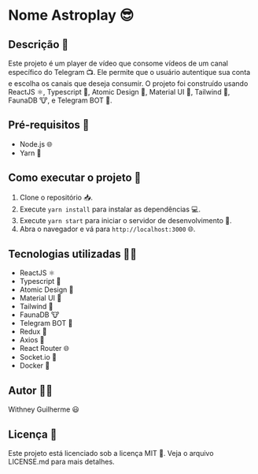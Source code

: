 # Nome Astroplay 😎

## Descrição 📝

Este projeto é um player de vídeo que consome vídeos de um canal específico do Telegram 📺. Ele permite que o usuário autentique sua conta e escolha os canais que deseja consumir. O projeto foi construído usando ReactJS ⚛️, Typescript 🤖, Atomic Design 🎨, Material UI 🎉, Tailwind 🌈, FaunaDB 🐮, e Telegram BOT 🤖.

## Pré-requisitos 🚀

-   Node.js 🌐
-   Yarn 🧶

## Como executar o projeto 🚀

1.  Clone o repositório 📥.
2.  Execute `yarn install` para instalar as dependências 💻.
3.  Execute `yarn start` para iniciar o servidor de desenvolvimento 🚀.
4.  Abra o navegador e vá para `http://localhost:3000` 🌐.

## Tecnologias utilizadas 👨‍💻

-   ReactJS ⚛️
-   Typescript 🤖
-   Atomic Design 🎨
-   Material UI 🎉
-   Tailwind 🌈
-   FaunaDB 🐮
-   Telegram BOT 🤖
-   Redux 🔄
-   Axios 🚀
-   React Router 🌐
-   Socket.io 🔌
-   Docker 🐳

## Autor 👨‍💻

Withney Guilherme 😃

## Licença 📝

Este projeto está licenciado sob a licença MIT 📜. Veja o arquivo LICENSE.md para mais detalhes.
